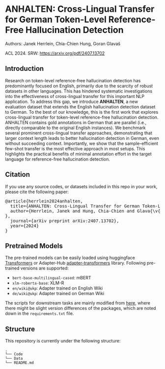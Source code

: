 # ANHALTEN: Cross-Lingual Transfer for German Token-Level Reference-Free Hallucination Detection

Authors: Janek Herrlein, Chia-Chien Hung, Goran Glavaš 

ACL 2024. SRW: https://arxiv.org/pdf/2407.13702

## Introduction

Research on token-level reference-free hallucination detection has predominantly focused on English, primarily due to the scarcity of robust datasets in other languages. This has hindered systematic investigations into the effectiveness of cross-lingual transfer for this important NLP application. To address this gap, we introduce **ANHALTEN**, a new evaluation dataset that extends the English hallucination detection dataset to German. To the best of our knowledge, this is the first work that explores cross-lingual transfer for token-level reference-free hallucination detection. ANHALTEN contains gold annotations in German that are parallel (i.e., directly comparable to the original English instances). We benchmark several prominent cross-lingual transfer approaches, demonstrating that larger context length leads to better hallucination detection in German, even without succeeding context. Importantly, we show that the sample-efficient few-shot transfer is the most effective approach in most setups. This highlights the practical benefits of minimal annotation effort in the target language for reference-free hallucination detection.


## Citation
If you use any source codes, or datasets included in this repo in your work, please cite the following paper:
<pre>
@article{herrlein2024anhalten,
  title={ANHALTEN: Cross-Lingual Transfer for German Token-Level Reference-Free Hallucination Detection},
  author={Herrlein, Janek and Hung, Chia-Chien and Glava{\v{s}}, Goran
},
  journal={arXiv preprint arXiv:2407.13702},
  year={2024}
}
</pre>


## Pretrained Models
The pre-trained models can be easily loaded using huggingface [Transformers](https://github.com/huggingface/transformers) or Adapter-Hub [adapter-transformers](https://github.com/Adapter-Hub/adapter-transformers) library. Following pre-trained versions are supported:
* `bert-base-multilingual-cased`: mBERT 
* `xlm-roberta-base`: XLM-R
* `en/wiki@ukp`: Adapter trained on English Wiki
* `de/wiki@ukp`: Adapter trained on German Wiki

The scripts for downstream tasks are mainly modified from [here](https://github.com/microsoft/HaDes), where there might be slight version differences of the packages, which are noted down in the `requirements.txt` file.


## Structure
This repository is currently under the following structure:
```
.
└── Code
└── Data
└── README.md
```